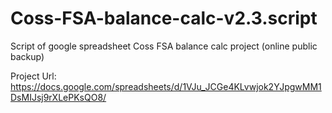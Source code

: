# Coss-FSA-balance-calc-v2.3.script
Script of google spreadsheet Coss FSA balance calc project
(online public backup)

Project Url:
https://docs.google.com/spreadsheets/d/1VJu_JCGe4KLvwjok2YJpgwMM1DsMIJsj9rXLePKsQO8/
